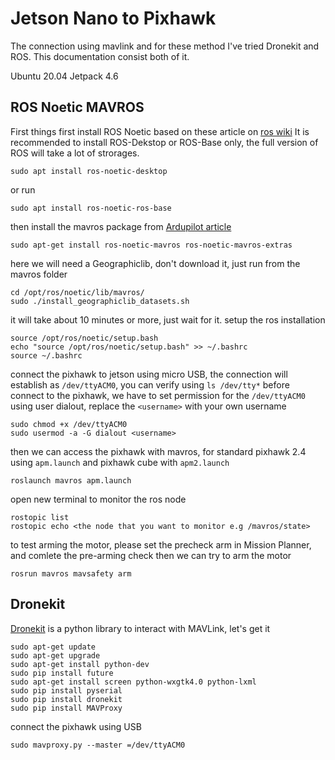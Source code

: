 # Jetson Nano to Pixhawk
The connection using mavlink and for these method I've tried Dronekit and ROS. This documentation consist both of it.

Ubuntu 20.04
Jetpack 4.6

## ROS Noetic MAVROS
First things first install ROS Noetic based on these article on [ros wiki](http://wiki.ros.org/noetic/Installation/Ubuntu)
It is recommended to install ROS-Dekstop or ROS-Base only, the full version of ROS will take a lot of strorages.
```
sudo apt install ros-noetic-desktop
```
or run
```
sudo apt install ros-noetic-ros-base
```
then install the mavros package from [Ardupilot article](https://ardupilot.org/dev/docs/ros-install.html)
```
sudo apt-get install ros-noetic-mavros ros-noetic-mavros-extras
```
here we will need a Geographiclib, don't download it, just run from the mavros folder
```
cd /opt/ros/noetic/lib/mavros/
sudo ./install_geographiclib_datasets.sh
```
it will take about 10 minutes or more, just wait for it.
setup the ros installation
```
source /opt/ros/noetic/setup.bash
echo "source /opt/ros/noetic/setup.bash" >> ~/.bashrc
source ~/.bashrc
```

connect the pixhawk to jetson using micro USB, the connection will establish as `/dev/ttyACM0`, you can verify using `ls /dev/tty*`
before connect to the pixhawk, we have to set permission for the `/dev/ttyACM0` using user dialout, replace the `<username>` with your own username
```
sudo chmod +x /dev/ttyACM0
sudo usermod -a -G dialout <username>
```
then we can access the pixhawk with mavros, for standard pixhawk 2.4 using `apm.launch` and pixhawk cube with `apm2.launch`
```
roslaunch mavros apm.launch
```
open new terminal to monitor the ros node 
```
rostopic list
rostopic echo <the node that you want to monitor e.g /mavros/state>
```
to test arming the motor, please set the precheck arm in Mission Planner, and comlete the pre-arming check then we can try to arm the motor
```
rosrun mavros mavsafety arm
```
## Dronekit
[Dronekit](https://dronekit-python.readthedocs.io/en/latest/) is a python library to interact with MAVLink, let's get it
```
sudo apt-get update
sudo apt-get upgrade
sudo apt-get install python-dev
sudo pip install future
sudo apt-get install screen python-wxgtk4.0 python-lxml
sudo pip install pyserial
sudo pip install dronekit
sudo pip install MAVProxy
```
connect the pixhawk using USB
```
sudo mavproxy.py --master =/dev/ttyACM0
```
